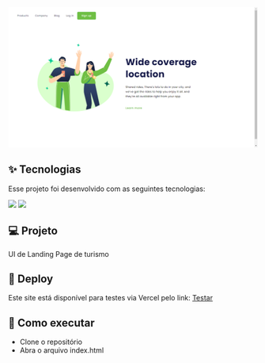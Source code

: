   <p align="center">

  <img src="./img/desafio-css.png"/>

  </p>

## ✨ Tecnologias

Esse projeto foi desenvolvido com as seguintes tecnologias:

<div>
<img src="https://img.shields.io/badge/html5-%23E34F26.svg?style=for-the-badge&logo=html5&logoColor=white"/>
<img src="https://img.shields.io/badge/css3-%231572B6.svg?style=for-the-badge&logo=css3&logoColor=white"/>
</div>


## 💻 Projeto

UI de Landing Page de turismo

## 🔖 Deploy

Este site está disponível para testes via Vercel pelo link: <a href="https://we-travelers.vercel.app/">Testar</a>


## 🚀 Como executar

- Clone o repositório
- Abra o arquivo index.html
